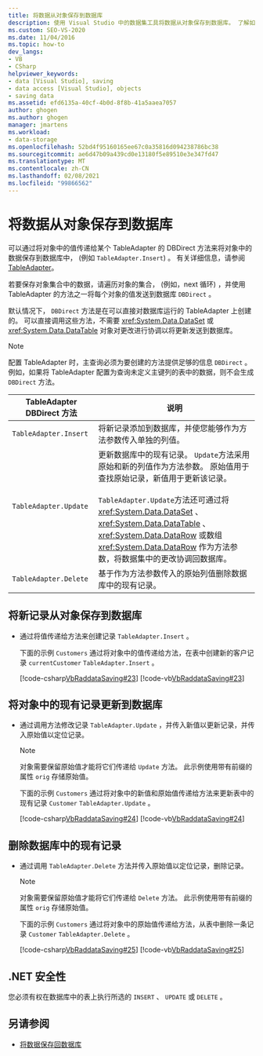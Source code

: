 ```yaml
---
title: 将数据从对象保存到数据库
description: 使用 Visual Studio 中的数据集工具将数据从对象保存到数据库。 了解如何保存新记录、更新现有记录和删除现有记录。
ms.custom: SEO-VS-2020
ms.date: 11/04/2016
ms.topic: how-to
dev_langs:
- VB
- CSharp
helpviewer_keywords:
- data [Visual Studio], saving
- data access [Visual Studio], objects
- saving data
ms.assetid: efd6135a-40cf-4b0d-8f8b-41a5aaea7057
author: ghogen
ms.author: ghogen
manager: jmartens
ms.workload:
- data-storage
ms.openlocfilehash: 52bd4f95160165ee67c0a35816d094238786bc38
ms.sourcegitcommit: ae6d47b09a439cd0e13180f5e89510e3e347fd47
ms.translationtype: MT
ms.contentlocale: zh-CN
ms.lasthandoff: 02/08/2021
ms.locfileid: "99866562"
---
```

# <a name="save-data-from-an-object-to-a-database"></a>将数据从对象保存到数据库

可以通过将对象中的值传递给某个 TableAdapter 的 DBDirect 方法来将对象中的数据保存到数据库中， (例如 `TableAdapter.Insert`) 。 有关详细信息，请参阅 [TableAdapter](../data-tools/create-and-configure-tableadapters.md)。

若要保存对象集合中的数据，请遍历对象的集合， (例如，next 循环) ，并使用 TableAdapter 的方法之一将每个对象的值发送到数据库 `DBDirect` 。

默认情况下， `DBDirect` 方法是在可以直接对数据库运行的 TableAdapter 上创建的。 可以直接调用这些方法，不需要 <xref:System.Data.DataSet> 或 <xref:System.Data.DataTable> 对象对更改进行协调以将更新发送到数据库。

> [!NOTE]
> 配置 TableAdapter 时，主查询必须为要创建的方法提供足够的信息 `DBDirect` 。 例如，如果将 TableAdapter 配置为查询未定义主键列的表中的数据，则不会生成 `DBDirect` 方法。

|TableAdapter DBDirect 方法|说明|
| - |-----------------|
|`TableAdapter.Insert`|将新记录添加到数据库，并使您能够作为方法参数传入单独的列值。|
|`TableAdapter.Update`|更新数据库中的现有记录。 `Update`方法采用原始和新的列值作为方法参数。 原始值用于查找原始记录，新值用于更新该记录。<br /><br /> `TableAdapter.Update`方法还可通过将 <xref:System.Data.DataSet> 、 <xref:System.Data.DataTable> 、 <xref:System.Data.DataRow> 或数组 <xref:System.Data.DataRow> 作为方法参数，将数据集中的更改协调回数据库。|
|`TableAdapter.Delete`|基于作为方法参数传入的原始列值删除数据库中的现有记录。|

## <a name="to-save-new-records-from-an-object-to-a-database"></a>将新记录从对象保存到数据库

- 通过将值传递给方法来创建记录 `TableAdapter.Insert` 。

     下面的示例 `Customers` 通过将对象中的值传递给方法，在表中创建新的客户记录 `currentCustomer` `TableAdapter.Insert` 。

     [!code-csharp[VbRaddataSaving#23](../data-tools/codesnippet/CSharp/save-data-from-an-object-to-a-database_1.cs)]
     [!code-vb[VbRaddataSaving#23](../data-tools/codesnippet/VisualBasic/save-data-from-an-object-to-a-database_1.vb)]

## <a name="to-update-existing-records-from-an-object-to-a-database"></a>将对象中的现有记录更新到数据库

- 通过调用方法修改记录 `TableAdapter.Update` ，并传入新值以更新记录，并传入原始值以定位记录。

    > [!NOTE]
    > 对象需要保留原始值才能将它们传递给 `Update` 方法。 此示例使用带有前缀的属性 `orig` 存储原始值。

     下面的示例 `Customers` 通过将对象中的新值和原始值传递给方法来更新表中的现有记录 `Customer` `TableAdapter.Update` 。

     [!code-csharp[VbRaddataSaving#24](../data-tools/codesnippet/CSharp/save-data-from-an-object-to-a-database_2.cs)]
     [!code-vb[VbRaddataSaving#24](../data-tools/codesnippet/VisualBasic/save-data-from-an-object-to-a-database_2.vb)]

## <a name="to-delete-existing-records-from-a-database"></a>删除数据库中的现有记录

- 通过调用 `TableAdapter.Delete` 方法并传入原始值以定位记录，删除记录。

    > [!NOTE]
    > 对象需要保留原始值才能将它们传递给 `Delete` 方法。 此示例使用带有前缀的属性 `orig` 存储原始值。

     下面的示例 `Customers` 通过将对象中的原始值传递给方法，从表中删除一条记录 `Customer` `TableAdapter.Delete` 。

     [!code-csharp[VbRaddataSaving#25](../data-tools/codesnippet/CSharp/save-data-from-an-object-to-a-database_3.cs)]
     [!code-vb[VbRaddataSaving#25](../data-tools/codesnippet/VisualBasic/save-data-from-an-object-to-a-database_3.vb)]

## <a name="net-security"></a>.NET 安全性

您必须有权在数据库中的表上执行所选的 `INSERT` 、 `UPDATE` 或 `DELETE` 。

## <a name="see-also"></a>另请参阅

- [将数据保存回数据库](../data-tools/save-data-back-to-the-database.md)
